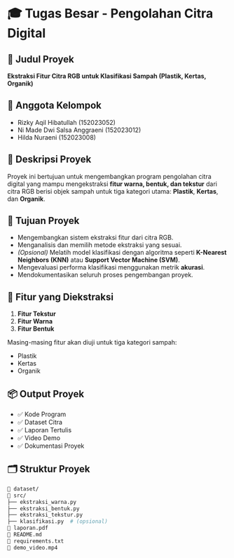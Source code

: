 # 🎓 Tugas Besar - Pengolahan Citra Digital

## 📌 Judul Proyek
**Ekstraksi Fitur Citra RGB untuk Klasifikasi Sampah (Plastik, Kertas, Organik)**

## 👥 Anggota Kelompok
  - Rizky Aqil Hibatullah (152023052)
  - Ni Made Dwi Salsa Anggraeni (152023012)
  - Hilda Nuraeni (152023008)

## 📖 Deskripsi Proyek
Proyek ini bertujuan untuk mengembangkan program pengolahan citra digital yang mampu mengekstraksi **fitur warna, bentuk, dan tekstur** dari citra RGB berisi objek sampah untuk tiga kategori utama: **Plastik**, **Kertas**, dan **Organik**.

## 🎯 Tujuan Proyek
- Mengembangkan sistem ekstraksi fitur dari citra RGB.
- Menganalisis dan memilih metode ekstraksi yang sesuai.
- *(Opsional)* Melatih model klasifikasi dengan algoritma seperti **K-Nearest Neighbors (KNN)** atau **Support Vector Machine (SVM)**.
- Mengevaluasi performa klasifikasi menggunakan metrik **akurasi**.
- Mendokumentasikan seluruh proses pengembangan proyek.

## 🧠 Fitur yang Diekstraksi
1. **Fitur Tekstur**
2. **Fitur Warna**
3. **Fitur Bentuk**

Masing-masing fitur akan diuji untuk tiga kategori sampah:
- Plastik
- Kertas
- Organik

## 📦 Output Proyek
- ✅ Kode Program
- ✅ Dataset Citra
- ✅ Laporan Tertulis
- ✅ Video Demo
- ✅ Dokumentasi Proyek

## 🗂 Struktur Proyek
```bash
📁 dataset/
📁 src/
├── ekstraksi_warna.py
├── ekstraksi_bentuk.py
├── ekstraksi_tekstur.py
├── klasifikasi.py  # (opsional)
📄 laporan.pdf
📄 README.md
📄 requirements.txt
📄 demo_video.mp4

